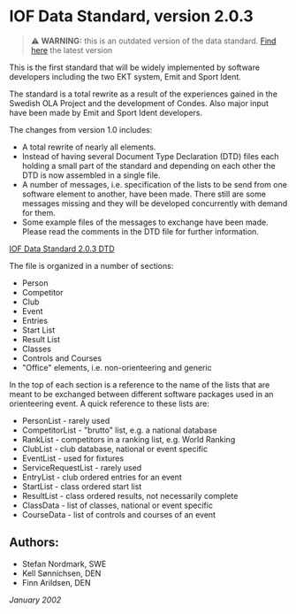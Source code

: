 # IOF Data Standard, version 2.0.3

> ⚠️ **WARNING:** this is an outdated version of the data standard. [Find here](https://github.com/international-orienteering-federation/datastandard-v3) the latest version

This is the first standard that will be widely implemented by software developers including the two EKT system, Emit and Sport Ident.

The standard is a total rewrite as a result of the experiences gained in the Swedish OLA Project and the development of Condes. Also major input have been made by Emit and Sport Ident developers.

The changes from version 1.0 includes:

* A total rewrite of nearly all elements.
* Instead of having several Document Type Declaration (DTD) files each holding a small part of the standard and depending on each other the DTD is now assembled in a single file.
* A number of messages, i.e. specification of the lists to be send from one software element to another, have been made. There still are some messages missing and they will be developed concurrently with demand for them.
* Some example files of the messages to exchange have been made.
Please read the comments in the DTD file for further information.

[IOF Data Standard 2.0.3 DTD](IOFdata.dtd)

  The file is organized in a number of sections:
  - Person
  - Competitor
  - Club
  - Event
  - Entries
  - Start List
  - Result List
  - Classes
  - Controls and Courses
  - "Office" elements, i.e. non-orienteering and generic
  
  In the top of each section is a reference to the name of the
  lists that are meant to be exchanged between different software
  packages used in an orienteering event.
  A quick reference to these lists are:
  - PersonList - rarely used
  - CompetitorList - "brutto" list, e.g. a national database
  - RankList - competitors in a ranking list, e.g. World Ranking
  - ClubList - club database, national or event specific
  - EventList - used for fixtures
  - ServiceRequestList - rarely used
  - EntryList - club ordered entries for an event
  - StartList - class ordered start list
  - ResultList - class ordered results, not necessarily complete
  - ClassData - list of classes, national or event specific
  - CourseData - list of controls and courses of an event
  
  ## Authors:
 * Stefan Nordmark, SWE
 * Kell Sønnichsen, DEN
 * Finn Arildsen, DEN
  
*January 2002*